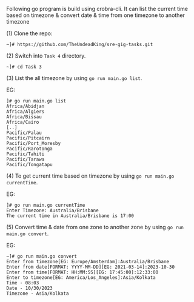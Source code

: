 Following go program is build using crobra-cli. It can list the current time based on timezone & convert date & time from one timezone to another timezone

(1) Clone the repo:

~~~
~]# https://github.com/TheUndeadKing/sre-gig-tasks.git
~~~

(2) Switch into `Task 4` directory.

~~~
~]# cd Task 3
~~~

(3) List the all timezone by using `go run main.go list`.

EG:
~~~
]# go run main.go list
Africa/Abidjan
Africa/Algiers
Africa/Bissau
Africa/Cairo
[..]
Pacific/Palau
Pacific/Pitcairn
Pacific/Port_Moresby
Pacific/Rarotonga
Pacific/Tahiti
Pacific/Tarawa
Pacific/Tongatapu
~~~

(4) To get current time based on timezone by using `go run main.go currentTime`.

EG:
~~~
]# go run main.go currentTime
Enter Timezone: Australia/Brisbane
The current time in Australia/Brisbane is 17:00
~~~

(5) Convert time & date from one zone to another zone by using `go run main.go convert`.

EG:
~~~
~]# go run main.go convert
Enter from timezone[EG: Europe/Amsterdam]:Australia/Brisbane
Enter from date[FORMAT: YYYY-MM-DD][EG: 2021-03-14]:2023-10-30
Enter from time[FORMAT: HH:MM:SS][EG: 17:45:00]:12:33:00
Enter to timezone[EG: America/Los_Angeles]:Asia/Kolkata
Time - 08:03 
Date - 10/30/2023 
Timezone - Asia/Kolkata 
~~~
